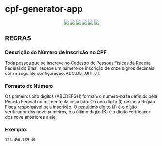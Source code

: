 # cpf-generator-app

<p align="center">
  <img src="https://img.shields.io/badge/Node.js-238A4182?style=for-the-badge&logo=node.js&logoColor=white" />  
  <img src = "https://img.shields.io/badge/javascript-%23323330.svg?style=for-the-badge&logo=javascript&logoColor=%23F7DF1E"/>
  <img src="https://img.shields.io/badge/html5-%23E34F26.svg?style=for-the-badge&logo=html5&logoColor=white" />
  <img src="https://img.shields.io/badge/css-%231572B6.svg?style=for-the-badge&logo=css3&logoColor=white" />
  <img src="https://img.shields.io/badge/CONCLUÍDO-green?logo=github&label=STATUS" />
   <img src="https://img.shields.io/badge/ON-green?logo=github&label=GITPAGE" />
</p>


## REGRAS
### Descrição do Número de Inscrição no CPF

Toda pessoa que se inscreve no Cadastro de Pessoas Físicas da Receita Federal do Brasil recebe um número de inscrição de onze dígitos decimais com a seguinte configuração: ABC.DEF.GHI-JK.

### Formato do Número

Os primeiros oito dígitos (ABCDEFGH) formam o número-base definido pela Receita Federal no momento da inscrição. O nono dígito (I) define a Região Fiscal responsável pela inscrição. O penúltimo dígito (J) é o dígito verificador dos nove primeiros, e o último dígito (K) é o dígito verificador dos nove anteriores a ele.

### Exemplo:
```plaintext
123.456.789-09
